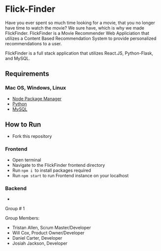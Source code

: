 # Flick-Finder

Have you ever spent so much time looking for a movie, that you no longer have time to watch the movie? We sure have, which is why we made FlickFinder. FlickFinder is a Movie Recommender Web Appliciation that utilizes a Content Based Recommendation System to provide personalized recommendations to a user.

FlickFinder is a full stack application that utilizes React.JS, Python-Flask, and MySQL.

## Requirements

### Mac OS, Windows, Linux

- [Node Package Manager](https://nodejs.org/en/learn/getting-started/an-introduction-to-the-npm-package-manager)
- [Python](https://www.python.org/)
- [MySQL]([https://www.python.org/](https://www.mysql.com/))

## How to Run
- Fork this repository

### Frontend
- Open terminal
- Navigate to the FlickFinder frontend directory
- Run ```npm i ```to install packages required
- Run ```npm start``` to run Frontend instance on your localhost

### Backend
- 

Group # 1 

Group Members:
- Tristan Allen, Scrum Master/Developer
- Will Cox, Product Owner/Developer 
- Daniel Carter, Developer 
- Josiah Jackson, Developer 
